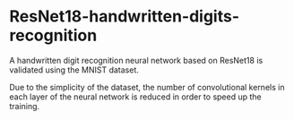 # ResNet18-handwritten-digits-recognition

A handwritten digit recognition neural network based on ResNet18 is validated using the MNIST dataset.

Due to the simplicity of the dataset, the number of convolutional kernels in each layer of the neural network is reduced in order to speed up the training.
